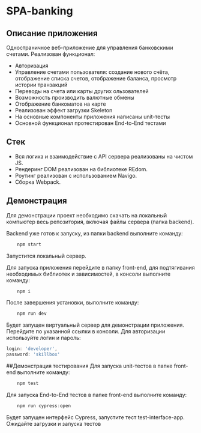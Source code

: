 # SPA-banking

## Описание приложения
Одностраничное веб-приложение для управления банковскими счетами.
Реализован функционал:
- Авторизация
- Управление счетами пользователя: создание нового счёта, отображение списка
счетов, отображение баланса, просмотр истории транзакций
- Переводы на счета или карты других ользователей
- Возможность производить валютные обмены
- Отображение банкоматов на карте
- Реализован эффект загрузки Skeleton
- На основные компоненты приложения написаны unit-тесты
- Основной функционал протестирован End-to-End тестами

## Стек
- Вся логика и взаимодействие с API сервера реализованы на чистом JS.
- Рендеринг DOM реализован на библиотеке REdom.
- Роутинг реализован с использованием Navigo.
- Сборка Webpack.

## Демонстрация
Для демонстрации проект необходимо скачать на локальный компьютер весь репозитория, включая файлы сервера (папка backend).

Backend уже готов к запуску, из папки backend выполните команду:
```JavaScript
    npm start
```
Запустится локальный сервер.

Для запуска приложения перейдите в папку front-end, для подтягивания необходимых библиотек и зависимостей, в консоли выполните команду:
```JavaScript
    npm i
```
После завершения установки, выполните команду:

```JavaScript
    npm run dev
```
Будет запущен виртуальный сервер для демонстрации приложения. Перейдите по указанной ссылки в консоли. Для авторизации используйте логин и пароль:
```JavaScript
login: 'developer',
password: 'skillbox'
```
##Демонстрация тестирования
Для запуска unit-тестов в папке front-end выполните команду:
```JavaScript
    npm test
```

Для запуска End-to-End тестов в папке front-end выполните команду:
```JavaScript
    npm run cypress:open
```
Будет запущен интерфейс Cypress, запустите тест test-interface-app. Ожидайте загрузки и запуска тестов
